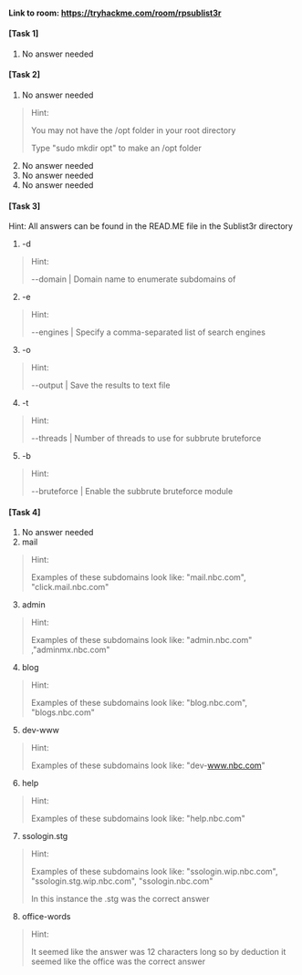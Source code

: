 #### Link to room: https://tryhackme.com/room/rpsublist3r

#### [Task 1]
   1. No answer needed

#### [Task 2]
   1. No answer needed
> Hint:
>
> You may not have the /opt folder in your root directory
>
> Type "sudo mkdir opt" to make an /opt folder
   2. No answer needed
   3. No answer needed
   4. No answer needed

#### [Task 3]

Hint: All answers can be found in the READ.ME file in the Sublist3r directory 
   1. -d
> Hint:
>
> --domain  | Domain name to enumerate subdomains of
   2. -e
> Hint:
>
> --engines | Specify a comma-separated list of search engines
   3. -o 
> Hint:
>
> --output  | Save the results to text file
   4. -t 
> Hint:
>
>--threads  | Number of threads to use for subbrute bruteforce
   5. -b
> Hint:
>
> --bruteforce  | Enable the subbrute bruteforce module

#### [Task 4]
   1. No answer needed
   2. mail 
> Hint:
>
> Examples of these subdomains look like: "mail.nbc.com", "click.mail.nbc.com"
   3. admin 
> Hint:
>
> Examples of these subdomains look like: "admin.nbc.com" ,"adminmx.nbc.com"
   4. blog
> Hint:
>
> Examples of these subdomains look like: "blog.nbc.com", "blogs.nbc.com"
   5. dev-www
> Hint:
>
> Examples of these subdomains look like: "dev-www.nbc.com"
   6. help 
> Hint:
>
> Examples of these subdomains look like: "help.nbc.com"
   7. ssologin.stg
> Hint:
>
> Examples of these subdomains look like: "ssologin.wip.nbc.com", "ssologin.stg.wip.nbc.com", "ssologin.nbc.com"
>
> In this instance the .stg was the correct answer
   8. office-words 
> Hint:
>
> It seemed like the answer was 12 characters long so by deduction it seemed like the office was the correct answer
